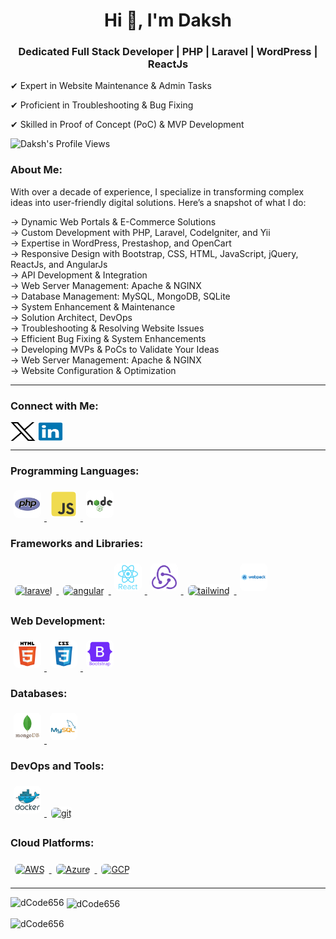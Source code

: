 <!-- [![MasterHead](http://logo-bg.jpg)](http://) -->
<h1 align="center">Hi 👋, I'm Daksh</h1>
<h3 align="center">Dedicated Full Stack Developer | PHP | Laravel | WordPress | ReactJs</h3>

<p> ✔ Expert in Website Maintenance & Admin Tasks</p>
<p> ✔ Proficient in Troubleshooting & Bug Fixing</p>
<p> ✔ Skilled in Proof of Concept (PoC) & MVP Development</p>

<p align="left"> <img src="https://komarev.com/ghpvc/?username=dCode656&label=Profile%20views&color=0e75b6&style=flat" alt="Daksh's Profile Views" /> </p>

### About Me:


With over a decade of experience, I specialize in transforming complex ideas into user-friendly digital solutions. Here’s a snapshot of what I do:

→ Dynamic Web Portals & E-Commerce Solutions  
→ Custom Development with PHP, Laravel, CodeIgniter, and Yii  
→ Expertise in WordPress, Prestashop, and OpenCart  
→ Responsive Design with Bootstrap, CSS, HTML, JavaScript, jQuery, ReactJs, and AngularJs  
→ API Development & Integration  
→ Web Server Management: Apache & NGINX  
→ Database Management: MySQL, MongoDB, SQLite  
→ System Enhancement & Maintenance  
→ Solution Architect, DevOps  
→ Troubleshooting & Resolving Website Issues  
→ Efficient Bug Fixing & System Enhancements  
→ Developing MVPs & PoCs to Validate Your Ideas  
→ Web Server Management: Apache & NGINX  
→ Website Configuration & Optimization  

---

### Connect with Me:

<p align="left">
<a href="https://twitter.com/dcode656" target="blank"><img align="center" src="https://raw.githubusercontent.com/devicons/devicon/master/icons/twitter/twitter-original.svg" alt="twitter" height="30" width="40" /></a>
<a href="https://linkedin.com/in/dcode656" target="blank"><img align="center" src="https://raw.githubusercontent.com/devicons/devicon/master/icons/linkedin/linkedin-original.svg" alt="linkedin" height="30" width="40" /></a>
</p>

---
### Programming Languages:
<p align="left">
  <a href="https://www.php.net" target="_blank" rel="noreferrer">
    <img src="https://raw.githubusercontent.com/devicons/devicon/master/icons/php/php-original.svg" alt="php" class="icon"/> 
  </a>
  <a href="https://developer.mozilla.org/en-US/docs/Web/JavaScript" target="_blank" rel="noreferrer">
    <img src="https://raw.githubusercontent.com/devicons/devicon/master/icons/javascript/javascript-original.svg" alt="javascript" class="icon"/> 
  </a>
  <a href="https://nodejs.org" target="_blank" rel="noreferrer">
    <img src="https://raw.githubusercontent.com/devicons/devicon/master/icons/nodejs/nodejs-original-wordmark.svg" alt="nodejs" class="icon"/> 
  </a>
</p>

### Frameworks and Libraries:
<p align="left">
  <a href="https://laravel.com/" target="_blank" rel="noreferrer">
    <img src="https://laravel.com/img/logomark.min.svg" alt="laravel" class="icon"/> 
  </a>
  <a href="https://angular.io" target="_blank" rel="noreferrer">
    <img src="https://angular.io/assets/images/logos/angular/angular.svg" alt="angular" class="icon"/> 
  </a>
  <a href="https://reactjs.org/" target="_blank" rel="noreferrer">
    <img src="https://raw.githubusercontent.com/devicons/devicon/master/icons/react/react-original-wordmark.svg" alt="react" class="icon"/> 
  </a>
  <a href="https://redux.js.org" target="_blank" rel="noreferrer">
    <img src="https://raw.githubusercontent.com/devicons/devicon/master/icons/redux/redux-original.svg" alt="redux" class="icon"/> 
  </a>
  <a href="https://tailwindcss.com/" target="_blank" rel="noreferrer">
    <img src="https://www.vectorlogo.zone/logos/tailwindcss/tailwindcss-icon.svg" alt="tailwind" class="icon"/> 
  </a>
  <a href="https://webpack.js.org" target="_blank" rel="noreferrer">
    <img src="https://raw.githubusercontent.com/devicons/devicon/d00d0969292a6569d45b06d3f350f463a0107b0d/icons/webpack/webpack-original-wordmark.svg" alt="webpack" class="icon"/> 
  </a>
</p>

### Web Development:
<p align="left">
  <a href="https://www.w3.org/html/" target="_blank" rel="noreferrer">
    <img src="https://raw.githubusercontent.com/devicons/devicon/master/icons/html5/html5-original-wordmark.svg" alt="html5" class="icon"/> 
  </a>
  <a href="https://www.w3schools.com/css/" target="_blank" rel="noreferrer">
    <img src="https://raw.githubusercontent.com/devicons/devicon/master/icons/css3/css3-original-wordmark.svg" alt="css3" class="icon"/> 
  </a>
  <a href="https://getbootstrap.com" target="_blank" rel="noreferrer">
    <img src="https://raw.githubusercontent.com/devicons/devicon/master/icons/bootstrap/bootstrap-plain-wordmark.svg" alt="bootstrap" class="icon"/> 
  </a>
</p>

### Databases:
<p align="left">
  <a href="https://www.mongodb.com/" target="_blank" rel="noreferrer">
    <img src="https://raw.githubusercontent.com/devicons/devicon/master/icons/mongodb/mongodb-original-wordmark.svg" alt="mongodb" class="icon"/> 
  </a>
  <a href="https://www.mysql.com/" target="_blank" rel="noreferrer">
    <img src="https://raw.githubusercontent.com/devicons/devicon/master/icons/mysql/mysql-original-wordmark.svg" alt="mysql" class="icon"/> 
  </a>
</p>

### DevOps and Tools:
<p align="left">
  <a href="https://www.docker.com/" target="_blank" rel="noreferrer">
    <img src="https://raw.githubusercontent.com/devicons/devicon/master/icons/docker/docker-original-wordmark.svg" alt="docker" class="icon"/> 
  </a>
  <a href="https://git-scm.com/" target="_blank" rel="noreferrer">
    <img src="https://www.vectorlogo.zone/logos/git-scm/git-scm-icon.svg" alt="git" class="icon"/> 
  </a>
</p>

### Cloud Platforms:
<p align="left">
  <a href="https://aws.amazon.com/" target="_blank" rel="noreferrer">
    <img src="https://www.vectorlogo.zone/logos/amazon_aws/amazon_aws-icon.svg" alt="AWS" class="icon"/> 
  </a>
  <a href="https://azure.microsoft.com/en-us/" target="_blank" rel="noreferrer">
    <img src="https://www.vectorlogo.zone/logos/microsoft_azure/microsoft_azure-icon.svg" alt="Azure" class="icon"/> 
  </a>
  <a href="https://cloud.google.com/" target="_blank" rel="noreferrer">
    <img src="https://www.vectorlogo.zone/logos/google_cloud/google_cloud-icon.svg" alt="GCP" class="icon"/> 
  </a>
</p>

<style>
  .icon {
    width: 40px;
    height: 40px;
    border: 2px solid white;
    border-radius: 8px;
    background-color: white;
    margin: 5px;
  }
</style>

---

<p><img align="left" src="https://github-readme-stats.vercel.app/api/top-langs?username=dCode656&show_icons=true&locale=en&layout=compact" alt="dCode656" /></p>

<p>&nbsp;<img align="center" src="https://github-readme-stats.vercel.app/api?username=dCode656&show_icons=true&locale=en" alt="dCode656" /></p>

<p><img align="center" src="https://github-readme-streak-stats.herokuapp.com/?user=dCode656&" alt="dCode656" /></p>
